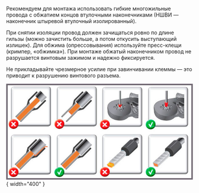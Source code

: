 Рекомендуем для монтажа использовать гибкие многожильные провода с обжатием концов втулочными наконечниками (НШВИ — наконечник штыревой втулочный изолированный).

При снятии изоляции провод должен зачищаться ровно по длине гильзы (можно зачистить больше, а потом откусить выступающий излишек). Для обжима (опрессовывания) используйте пресс-клещи (кримпер, «обжимка»). При монтаже обжатый наконечником провод не разрушается винтовым зажимом и надежно фиксируется.

Не прикладывайте чрезмерное усилие при завинчивании клеммы — это приводит к разрушению винтового разъема.

![Как обжимать наконечники НШВИ](images/nshvi-press.jpg){ width="400" }
